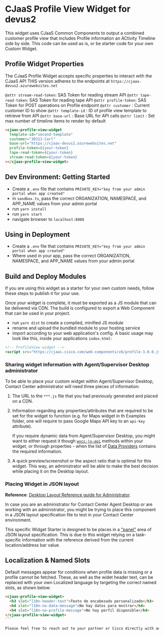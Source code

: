 # CJaaS Profile View Widget for devus2

This widget uses CJaaS Common Components to output a combined customer profile view that includes Profile information an ACtivity Timeline side by side. This code can be used as is, or be starter code for your own Custom Widget.

## Profile Widget Properties

The CJaaS Profile Widget accepts specific properties to interact with the CJaaS API
THIS version adheres to the endpoints at `https://cjaas-devus2.azurewebsites.net`

`@attr stream-read-token`: SAS Token for reading stream API
`@attr tape-read-token`: SAS Token for reading tape API
`@attr profile-token`: SAS Token for POST operations on Profile endpoint
`@attr customer` : Current customer ID to show
`@attr template-id` : ID of profile view template to retrieve from API
`@attr base-url` : Base URL for API calls
`@attr limit` : Set max number of timeline items to render by default

```html
<cjaas-profile-view-widget
  template-id="second-template"
  customer="30313-Carl"
  base-url="https://cjaas-devus2.azurewebsites.net"
  profile-token=${your-token}
  tape-read-token=${your-token}
  stream-read-token=${your-token}
></cjaas-profile-view-widget>
```

## Dev Environment: Getting Started
- Create a `.env` file that contains `PRIVATE_KEY="key from your admin portal when app created"`
- in `sandbox.ts`, pass the correct ORGANIZATION, NAMESPACE, and APP_NAME values from your admin portal
- run `yarn install`
- run `yarn start`
- navigate browser to `localhost:8888`

## Using in Deployment
- Create a `.env` file that contains `PRIVATE_KEY="key from your admin portal when app created"`
- Where used in your app, pass the correct ORGANIZATION, NAMESPACE, and APP_NAME values from your admin portal

## Build and Deploy Modules
If you are using this widget as a starter for your own custom needs, follow these steps to publish it for your use.

Once your widget is complete, it must be exported as a JS module that can be delivered via CDN. The build is configured to export a Web Component that can be used in your project.

- run `yarn dist` to create a compiled, minified JS module
- rename and upload the bundled module to your hosting service
- import according to your web application's config.
  A basic usage may look like this, inside your applications `index.html`:

```html
<!-- ProfileView widget -->
<script src="https://cjaas.cisco.com/web-components/v6/profile-3.0.0.js"></script>
```

### Sharing widget information with Agent/Supervisor Desktop administrator

To be able to place your custom widget within Agent/Supervisor Desktop, Contact Center administrator will need three pieces of information:

1. The URL to the `***.js` file that you had previously generated and placed on a CDN.
2. Information regarding any properties/attributes that are required to be set for the widget to function (e.g. for Maps widget in th Examples folder, one will require to pass Google Maps API key to an `api-key` attribute).

   If you require dynamic data from Agent/Supervisor Desktop, you might want to either request it though [`wxcc-js-api`](https://apim-dev-portal.appstaging.ciscoccservice.com/documentation/guides/desktop#javascript-api) methods within your widget, or through properties - when the list of [Data Providers](https://apim-dev-portal.appstaging.ciscoccservice.com/documentation/guides/desktop#data-provider%E2%80%94widget-properties-and-attributes) contains the required information.

3. A quick preview/screenshot or the aspect ratio that is optimal for this widget. This way, an administrator will be able to make the best decision while placing it on the Desktop layout.

### Placing Widget in JSON layout

**Reference**: [Desktop Layout Reference guide for Administrator](https://www.cisco.com/c/en/us/td/docs/voice_ip_comm/cust_contact/contact_center/CJP/SetupandAdministrationGuide_2/b_mp-release-2/b_cc-release-2_chapter_011.html#topic_8230815F4023699032326F948C3F1495).

In case you are an administrator for Contact Center Agent Desktop or are working with an administrator, you might be trying to place this component in a JSON layout specification file to test in your Contact Center environment.

This specific Widget Starter is designed to be places in a ["panel"](https://www.cisco.com/c/en/us/td/docs/voice_ip_comm/cust_contact/contact_center/CJP/SetupandAdministrationGuide_2/b_mp-release-2/b_cc-release-2_chapter_011.html#topic_BF0EBDF65DCB0A552164D6306657C892__AuxPane) area of JSON layout specification. This is due to this widget relying on a task-specific information with the reference derived from the current location/address bar value.

## Localization & Named Slots

Default messages appear for conditions when profile data is missing or a profile cannot be fetched. These, as well as the widet header text, can be replaced with your own Localized language by targeting the correct named slots, as shown below:

````html
<cjaas-profile-view-widget>
  <h3 slot="l10n-header-text">Texto de encabezado personalizado</h3>
  <h4 slot="l10n-no-data-message">No hay datos para mostrar</h4>
  <h4 slot="l10n-no-profile-message">No hay perfil disponible</h4>
</cjaas-profile-view-widget>
```

Please feel free to reach out to your partner or Cisco directly with any additional questions.

